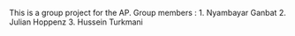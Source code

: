 This is a group project for the AP.
Group members : 
    1. Nyambayar Ganbat
    2. Julian Hoppenz
    3. Hussein Turkmani